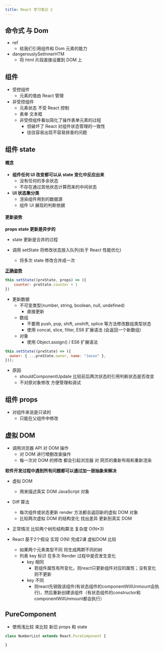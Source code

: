 ```yaml
---
title: React 学习笔记 2
---
```


## 命令式 与 Dom

- ref
  - 给我们引用组件和 Dom 元素的能力
- dangerouslySetInnerHTM
  - 将 html 片段直接设置到 DOM 上

## 组件

- 受控组件
  - 元素的值由 React 管理
- 非受控组件
  - 元素状态 不受 React 控制
  - 表单 文本框
  - 非受控组件看似简化了操作表单元素的过程
    - 但破坏了 React 对组件状态管理的一致性
    - 往往容易出现不容易排查的问题

## 组件 state

#### 概念

- **组件任何 UI 改变都可以从 state 变化中反应出来**
  - 没有任何的多余状态
  - 不存在通过其他状态计算而来的中间状态
- **UI 状态集分类**
  - 渲染组件用到的数据源
  - 组件 UI 展现的判断依据

#### 更新姿势

**props state 更新是异步的**

- state 更新是合并的过程

- 调用 setState 将修改状态放入队列(处于 React 性能优化)
  - 将多次 state 修改合并成一次

**[正确姿势](https://juejin.cn/post/6844903459842424839)**

```jsx
this.setState((preState, props) => ({
    counter: preState.counter + 1
})
```

- 更新数据
  - 不可变类型(number, string, boolean, null, undefined)
    - 直接更新
  - 数组
    - 不要用 push, pop, shift, unshift, splice 等方法修改数组类型状态
    - 使用 concat, slice, filter, ES6 扩展语法 (会返回一个新数组)
  - 对象
    - 使用 Object.assign() / ES6 扩展语法

```jsx
this.setState((preState) => ({
  owner: { ...preState.owner, name: "Jason" },
}));
```

- 原因
  - shouldComponentUpdate 比较前后两次状态的引用判断状态是否改变
  - 不对原对象修改 方便管理和调试

## 组件 props

- 对组件来说是只读的
  - 只能在父组件中修改

## 虚拟 DOM

- 调用浏览器 API 对 DOM 操作
  - 对 DOM 进行增删改查操作
  - 每一次对 DOM 的修改 都会引起浏览器 对 网页的重新布局和重新渲染

**软件开发过程中遇到所有问题都可以通过加一层抽象来解决**

- 虚拟 DOM

  - 用来描述真实 DOM JavaScript 对象

- Diff 算法
  - 每次组件或状态更新 render 方法都会返回新的虚拟 DOM 对象
  - 比较两次虚拟 DOM 的结构变化 找出差异 更新到真实 DOM

- 正常情况 比较两个树形结构算法 复杂度 O(N*3)
- React 基于2个假设 实现 O(N) 完成2课 虚拟DOM 比较
  - 如果两个元素类型不同 将生成两颗不同的树
  - 列表 key 标识 在多次 Render 过程中是否发生变化
    - key 相同 
      - 若组件属性有所变化，则react只更新组件对应的属性；没有变化则不更新
    - key 不同
      - 则react先销毁该组件(有状态组件的componentWillUnmount会执行)，然后重新创建该组件（有状态组件的constructor和componentWillUnmount都会执行）


## PureComponent
 
- 使用浅比较 来比较 新旧 props 和 state

```jsx
class NumberList extends React.PureComponent {

}
```

